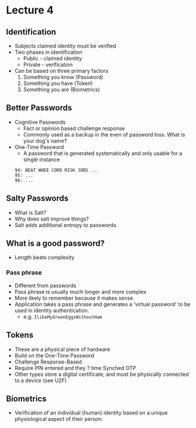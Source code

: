 # Lecture 4

## Identification

* Subjects claimed identity must be verified
* Two phases in identification
  * Public - claimed identity
  * Private - verification
* Can be based on three primary factors
  1. Something you know (Password)
  2. Something you have (Token)
  3. Something you are (Biometrics)

## Better Passwords

* Cognitive Passwords
  * Fact or opinion based challenge response
  * Commonly used as a backup in the even of password loss. What is your dog's name?
* One-Time Password
  * A password that is generated systematically and only usable for a single instance
  ```
  94: BEAT WHEE CORD RISK JOBS ...
  95: ...
  96: ...
  ```

## Salty Passwords

* What is Salt?
* Why does salt improve things?
* Salt adds additional entropy to passwords.

## What is a good password?

* Length beats complexity

### Pass phrase

* Different from passwords
* Pass phrase is usually much longer and more complex
* More likely to remember because it makes sense
* Application takes a pass phrase and generates a 'virtual password' to be used in identity authentication.
  * e.g. ```IlikeMyGreenEggsWithoutHam```

## Tokens

* These are a physical piece of hardware
* Build on the One-Time Password
* Challenge Response-Based
* Require PIN entered and they ? time Synched OTP
* Other types store a digital certificate, and must be physically connected to a device (see U2F)

## Biometrics

* Verification of an individual (human) identity based on a unique physiological aspect of their person.
